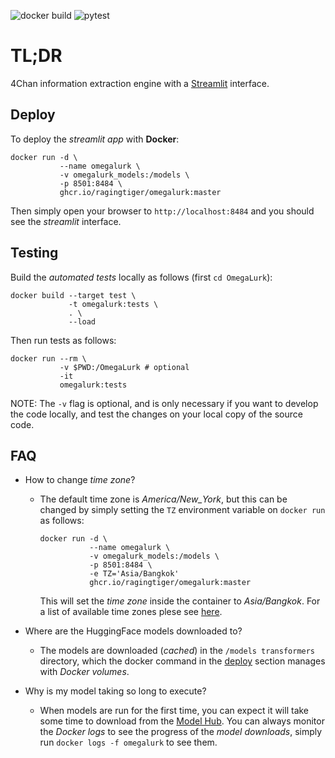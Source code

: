 ![docker build](https://github.com/RagingTiger/OmegaLurk/actions/workflows/docker-publish.yml/badge.svg)
![pytest](https://github.com/RagingTiger/OmegaLurk/actions/workflows/pytest.yml/badge.svg)
# TL;DR
4Chan information extraction engine with a [Streamlit](http://streamlit.io)
interface.


## Deploy
To deploy the *streamlit app* with **Docker**:
```
docker run -d \
           --name omegalurk \
           -v omegalurk_models:/models \
           -p 8501:8484 \
           ghcr.io/ragingtiger/omegalurk:master
```
Then simply open your browser to `http://localhost:8484` and you
should see the *streamlit* interface.

## Testing
Build the *automated tests* locally as follows (first `cd OmegaLurk`):
```
docker build --target test \
             -t omegalurk:tests \
             . \
             --load
```
Then run tests as follows:
```
docker run --rm \
           -v $PWD:/OmegaLurk # optional
           -it
           omegalurk:tests
```
NOTE: The `-v` flag is optional, and is only necessary if you want to develop
the code locally, and test the changes on your local copy of the source code.

## FAQ
+ How to change *time zone*?
  - The default time zone is *America/New_York*, but this can be changed
    by simply setting the `TZ` environment variable on `docker run` as
    follows:
    ```
    docker run -d \
               --name omegalurk \
               -v omegalurk_models:/models \
               -p 8501:8484 \
               -e TZ='Asia/Bangkok'
               ghcr.io/ragingtiger/omegalurk:master
    ```
    This will set the *time zone* inside the container to *Asia/Bangkok*. For
    a list of available time zones plese see
    [here](https://en.wikipedia.org/wiki/List_of_tz_database_time_zones).
+ Where are the HuggingFace models downloaded to?
  - The models are downloaded (*cached*) in the `/models transformers`
    directory, which the docker command in the [deploy](#deploy) section
    manages with *Docker volumes*.

+ Why is my model taking so long to execute?
  - When models are run for the first time, you can expect it will take some
    time to download from the
    [Model Hub](https://huggingface.co/docs/hub/models-the-hub). You can
    always monitor the *Docker logs* to see the progress of the *model
    downloads*, simply run `docker logs -f omegalurk` to see them.
